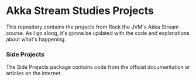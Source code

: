 # Akka Stream Studies Projects

This repository contains the projects from Rock the JVM's Akka Stream course.
As I go along, it's gonna be updated with the code and explanations about what's happening.  

### Side Projects

The Side Projects package contains code from the official documentation or articles on the internet.
